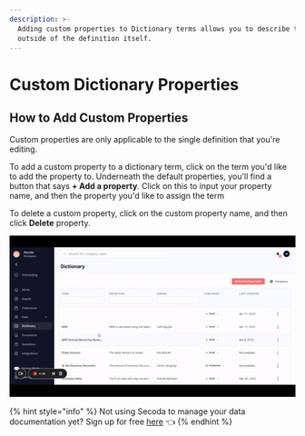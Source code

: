 ```yaml
---
description: >-
  Adding custom properties to Dictionary terms allows you to describe the term
  outside of the definition itself.
---
```


# Custom Dictionary Properties

## How to Add Custom Properties

Custom properties are only applicable to the single definition that you're editing.&#x20;

To add a custom property to a dictionary term, click on the term you'd like to add the property to. Underneath the default properties, you'll find a button that says **+ Add a property**. Click on this to input your property name, and then the property you'd like to assign the term

To delete a custom property, click on the custom property name, and then click **Delete** property.

![](<../../.gitbook/assets/ezgif.com-gif-maker (4) (1).gif>)

{% hint style="info" %}
Not using Secoda to manage your data documentation yet? Sign up for free [here](http://app.secoda.co/) 👈
{% endhint %}
